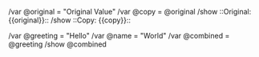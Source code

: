 /var @original = "Original Value"
/var @copy = @original
/show ::Original: {{original}}::
/show ::Copy: {{copy}}::

/var @greeting = "Hello"
/var @name = "World"
/var @combined = @greeting
/show @combined